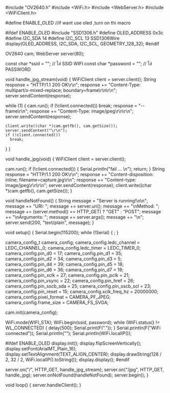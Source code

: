 #include "OV2640.h"
#include <WiFi.h>
#include <WebServer.h>
#include <WiFiClient.h>

#define ENABLE_OLED //if want use oled ,turn on thi macro

#ifdef ENABLE_OLED
#include "SSD1306.h"
#define OLED_ADDRESS 0x3c
#define I2C_SDA 14
#define I2C_SCL 13
SSD1306Wire display(OLED_ADDRESS, I2C_SDA, I2C_SCL, GEOMETRY_128_32);
#endif

OV2640 cam;
WebServer server(80);

const char *ssid =     "<your wifi ssid>";         // ใส่ SSID WIFI
const char *password = "<your wifi password>";     // ใส่ PASSWORD

void handle_jpg_stream(void)
{
  WiFiClient client = server.client();
  String response = "HTTP/1.1 200 OK\r\n";
  response += "Content-Type: multipart/x-mixed-replace; boundary=frame\r\n\r\n";
  server.sendContent(response);

  while (1)
  {
    cam.run();
    if (!client.connected())
      break;
    response = "--frame\r\n";
    response += "Content-Type: image/jpeg\r\n\r\n";
    server.sendContent(response);

    client.write((char *)cam.getfb(), cam.getSize());
    server.sendContent("\r\n");
    if (!client.connected())
      break;
  }
}

void handle_jpg(void)
{
  WiFiClient client = server.client();

  cam.run();
  if (!client.connected())
  {
    Serial.println("fail ... \n");
    return;
  }
  String response = "HTTP/1.1 200 OK\r\n";
  response += "Content-disposition: inline; filename=capture.jpg\r\n";
  response += "Content-type: image/jpeg\r\n\r\n";
  server.sendContent(response);
  client.write((char *)cam.getfb(), cam.getSize());
}

void handleNotFound()
{
  String message = "Server is running!\n\n";
  message += "URI: ";
  message += server.uri();
  message += "\nMethod: ";
  message += (server.method() == HTTP_GET) ? "GET" : "POST";
  message += "\nArguments: ";
  message += server.args();
  message += "\n";
  server.send(200, "text/plain", message);
}

void setup()
{
  Serial.begin(115200);
  while (!Serial)
  {
    ;
  }

  camera_config_t camera_config;
  camera_config.ledc_channel = LEDC_CHANNEL_0;
  camera_config.ledc_timer = LEDC_TIMER_0;
  camera_config.pin_d0 = 17;
  camera_config.pin_d1 = 35;
  camera_config.pin_d2 = 34;
  camera_config.pin_d3 = 5;
  camera_config.pin_d4 = 39;
  camera_config.pin_d5 = 18;
  camera_config.pin_d6 = 36;
  camera_config.pin_d7 = 19;
  camera_config.pin_xclk = 27;
  camera_config.pin_pclk = 21;
  camera_config.pin_vsync = 22;
  camera_config.pin_href = 26;
  camera_config.pin_sscb_sda = 25;
  camera_config.pin_sscb_scl = 23;
  camera_config.pin_reset = 15;
  camera_config.xclk_freq_hz = 20000000;
  camera_config.pixel_format = CAMERA_PF_JPEG;
  camera_config.frame_size = CAMERA_FS_SVGA;

  cam.init(camera_config);

  WiFi.mode(WIFI_STA);
  WiFi.begin(ssid, password);
  while (WiFi.status() != WL_CONNECTED)
  {
    delay(500);
    Serial.print(F("."));
  }
  Serial.println(F("WiFi connected"));
  Serial.println("");
  Serial.println(WiFi.localIP());

#ifdef ENABLE_OLED
  display.init();
  display.flipScreenVertically();
  display.setFont(ArialMT_Plain_16);
  display.setTextAlignment(TEXT_ALIGN_CENTER);
  display.drawString(128 / 2, 32 / 2, WiFi.localIP().toString());
  display.display();
#endif

  server.on("/", HTTP_GET, handle_jpg_stream);
  server.on("/jpg", HTTP_GET, handle_jpg);
  server.onNotFound(handleNotFound);
  server.begin();
}

void loop()
{
  server.handleClient();
}
